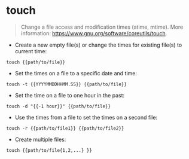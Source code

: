# touch

> Change a file access and modification times (atime, mtime).
> More information: <https://www.gnu.org/software/coreutils/touch>.

- Create a new empty file(s) or change the times for existing file(s) to current time:

`touch {{path/to/file}}`

- Set the times on a file to a specific date and time:

`touch -t {{YYYYMMDDHHMM.SS}} {{path/to/file}}`

- Set the time on a file to one hour in the past:

`touch -d "{{-1 hour}}" {{path/to/file}}`

- Use the times from a file to set the times on a second file:

`touch -r {{path/to/file1}} {{path/to/file2}}`

- Create multiple files:

`touch {{path/to/file{1,2,...} }}`
